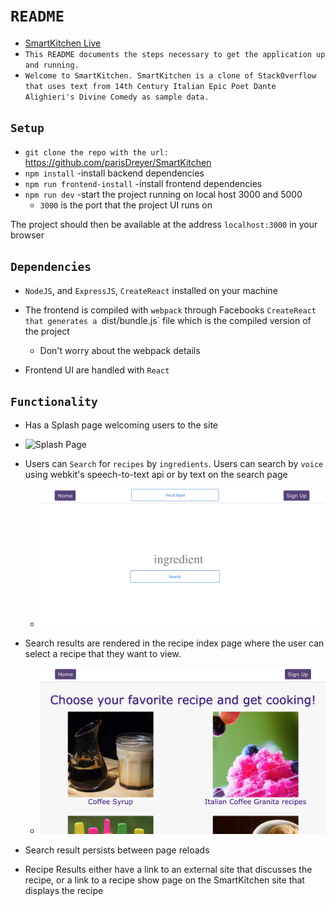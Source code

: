 # `README`


- [SmartKitchen Live](https://smart-kitchen1.herokuapp.com/)
- `This README documents the steps necessary to get the
application up and running.`
- `Welcome to SmartKitchen. SmartKitchen is a clone of StackOverflow that uses text from 14th Century Italian Epic Poet Dante Alighieri's Divine Comedy as sample data.`


## `Setup`

- `git clone the repo with the url:` https://github.com/parisDreyer/SmartKitchen
- `npm install` -install backend dependencies
- `npm run frontend-install` -install frontend dependencies
- `npm run dev` -start the project running on local host 3000 and 5000
  - `3000` is the port that the project UI runs on

The project should then be available at the address `localhost:3000` in your browser


## `Dependencies`

* `NodeJS`, and `ExpressJS`, `CreateReact` installed on your machine

* The frontend is compiled with `webpack` through Facebooks `CreateReact that generates a `dist/bundle.js` file which is the compiled version of the project
  - Don't worry about the webpack details
* Frontend UI are handled with `React`


## `Functionality`

* Has a Splash page welcoming users to the site

- ![Splash Page](/splash_page.png?raw=true "Splash Page")

* Users can `Search` for `recipes` by `ingredients`. Users can search by `voice` using webkit's speech-to-text api or by text on the search page
  - ![Search Recipes Form](/search_page.png?raw=true "Search Recipes Form")

* Search results are rendered in the recipe index page where the user can select a recipe that they want to view.
  - ![Search Index page](/index_page.png?raw=true "Search Index Page")

* Search result persists between page reloads

* Recipe Results either have a link to an external site that discusses the recipe, or a link to a recipe show page on the SmartKitchen site that displays the recipe


